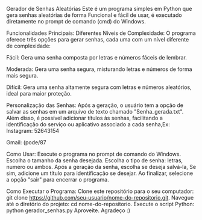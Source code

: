 Gerador de Senhas Aleatórias
Este é um programa simples em Python que gera senhas aleatórias de forma Funcional e fácil de usar, é executado diretamente no prompt de comando (cmd) do Windows.

Funcionalidades Principais:
Diferentes Níveis de Complexidade: O programa oferece três opções para gerar senhas, cada uma com um nível diferente de complexidade:

Fácil: Gera uma senha composta por letras e números fáceis de lembrar. 

Moderada: Gera uma senha segura, misturando letras e números de forma mais segura.

Difícil: Gera uma senha altamente segura com letras e números aleatórios, ideal para maior proteção.

Personalização das Senhas: Após a geração, o usuário tem a opção de salvar as senhas em um arquivo de texto chamado "Senha_gerada.txt". Além disso, é possível adicionar títulos às senhas, facilitando a identificação do serviço ou aplicativo associado a cada senha,Ex:
Instagram: 52643154 

Gmail: (pode/87
    
Como Usar:
Execute o programa no prompt de comando do Windows.
Escolha o tamanho da senha desejada.
Escolha o tipo de senha: letras, numero ou ambos.
Após a geração da senha, escolha se deseja salvá-la, Se sim, adicione um título para identificação se desejar.
Ao finalizar, selecione a opção "sair" para encerrar o programa.

Como Executar o Programa:
Clone este repositório para o seu computador:
git clone https://github.com/seu-usuario/nome-do-repositorio.git.
Navegue até o diretório do projeto:
cd nome-do-repositorio.
Execute o script Python:
python gerador_senhas.py
Aproveite.
Agradeço :)
